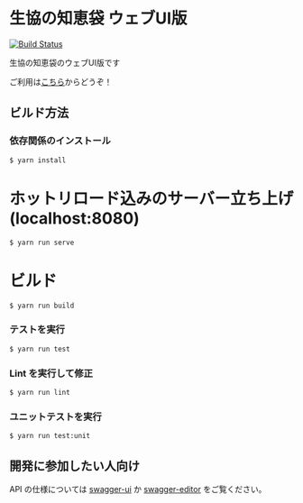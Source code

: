 # 生協の知恵袋 ウェブUI版

[![Build Status](https://travis-ci.org/coop-mojo/moecoop-webui.svg?branch=master)](https://travis-ci.org/coop-mojo/moecoop-webui)

生協の知恵袋のウェブUI版です

ご利用は[こちら](http://fukuro.coop.moe/)からどうぞ！
## ビルド方法

### 依存関係のインストール

```console
$ yarn install
```

# ホットリロード込みのサーバー立ち上げ (localhost:8080)
```console
$ yarn run serve
```

# ビルド
```console
$ yarn run build
```

### テストを実行
```console
$ yarn run test
```

### Lint を実行して修正
```console
$ yarn run lint
```

### ユニットテストを実行
```console
$ yarn run test:unit
```

## 開発に参加したい人向け
API の仕様については [swagger-ui](http://petstore.swagger.io/?url=https://raw.githubusercontent.com/coop-mojo/moecoop-common/master/api/swagger.yml) か [swagger-editor](http://editor.swagger.io/?url=https://raw.githubusercontent.com/coop-mojo/moecoop-common/master/api/swagger.yml) をご覧ください。

